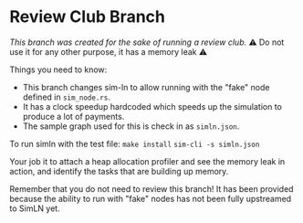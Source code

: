 # Review Club Branch

*This branch was created for the sake of running a review club.*
⚠️ Do not use it for any other purpose, it has a memory leak ⚠️

Things you need to know:
- This branch changes sim-ln to allow running with the "fake" node
  defined in `sim_node.rs`.
- It has a clock speedup hardcoded which speeds up the simulation to 
  produce a lot of payments.
- The sample graph used for this is check in as `simln.json`.

To run simln with the test file:
`make install`
`sim-cli -s simln.json`

Your job it to attach a heap allocation profiler and see the memory leak
in action, and identify the tasks that are building up memory.

Remember that you do not need to review this branch!
It has been provided because the ability to run with "fake" nodes has
not been fully upstreamed to SimLN yet.
